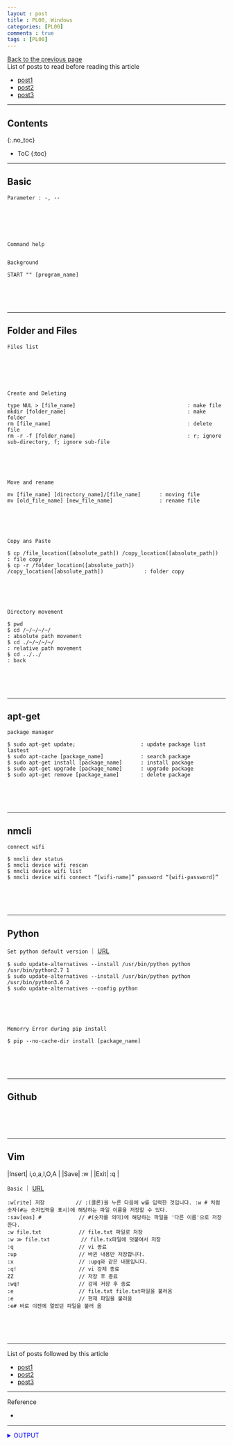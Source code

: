 ```yaml
---
layout : post
title : PL00, Windows
categories: [PL00]
comments : true
tags : [PL00]
---
```

[Back to the previous page](https://userdyk-github.github.io/Study.html) <br>
List of posts to read before reading this article
- <a href='https://userdyk-github.github.io/'>post1</a>
- <a href='https://userdyk-github.github.io/'>post2</a>
- <a href='https://userdyk-github.github.io/'>post3</a>

---

## Contents
{:.no_toc}

* ToC
{:toc}

<hr class="division1">

## **Basic**

`Parameter : -, --`
```dos
```
<br><br><br>

`Command help`
```dos
```

`Background`
```dos
START "" [program_name]
```


<br><br><br>

<hr class="division2">

## **Folder and Files**
`Files list`
```dos
```
<br><br><br>

`Create and Deleting`
```dos
type NUL > [file_name]                                    : make file
mkdir [folder_name]                                       : make folder
rm [file_name]                                            : delete file
rm -r -f [folder_name]                                    : r; ignore sub-directory, f; ignore sub-file
```
<br><br><br>

`Move and rename`
```dos
mv [file_name] [directory_name]/[file_name]      : moving file
mv [old_file_name] [new_file_name]               : rename file
```
<br><br><br>

`Copy ans Paste`
```dos
$ cp /file_location([absolute_path]) /copy_location([absolute_path])                  : file copy
$ cp -r /folder_location([absolute_path]) /copy_location([absolute_path])             : folder copy
```
<br><br><br>

`Directory movement`
```dos
$ pwd
$ cd /~/~/~/~/                                                                   : absolute path movement
$ cd ./~/~/~/~/                                                                  : relative path movement
$ cd ../../                                                                      : back
```


<br><br><br>

<hr class="division2">

## **apt-get**

`package manager`
```
$ sudo apt-get update;                     : update package list lastest 
$ sudo apt-cache [package_name]            : search package
$ sudo apt-get install [package_name]      : install package
$ sudo apt-get upgrade [package_name]      : upgrade package
$ sudo apt-get remove [package_name]       : delete package
```
<br><br><br>
<hr class="division2">



## **nmcli**

`connect wifi`
```dos
$ nmcli dev status
$ nmcli device wifi rescan
$ nmcli device wifi list
$ nmcli device wifi connect “[wifi-name]” password “[wifi-password]”
```

<br><br><br>
<hr class="division2">


## **Python**

`Set python default version` ｜ [URL](https://codechacha.com/ko/change-python-version/)
```dos
$ sudo update-alternatives --install /usr/bin/python python /usr/bin/python2.7 1
$ sudo update-alternatives --install /usr/bin/python python /usr/bin/python3.6 2
$ sudo update-alternatives --config python
```
<br><br><br>

`Memorry Error during pip install`
```dos
$ pip --no-cache-dir install [package_name]
```
<br><br><br>

<hr class="division2">

## **Github**

<br><br><br>
<hr class="division2">

## **Vim**

|Insert| i,o,a,I,O,A |
|Save| :w |
|Exit| :q |



`Basic` ｜ [URL](https://www.morenice.kr/25)
```
:w[rite] 저장          // :(콜론)을 누른 다음에 w를 입력한 것입니다. :w # 처럼 숫자(#는 숫자입력을 표시)에 해당하는 파일 이름을 저장할 수 있다. 
:sav[eas] #            // #(숫자를 의미)에 해당하는 파일을 '다른 이름'으로 저장한다.  
:w file.txt            // file.txt 파일로 저장
:w ≫ file.txt          // file.tx파일에 덧붙여서 저장
:q                     // vi 종료
:up                    // 바뀐 내용만 저장합니다.
:x                     // :upq와 같은 내용입니다.
:q!                    // vi 강제 종료
ZZ                     // 저장 후 종료
:wq!                   // 강제 저장 후 종료
:e                     // file.txt file.txt파일을 불러옴
:e                     // 현재 파일을 불러옴
:e# 바로 이전에 열었던 파일을 불러 옴
```

<br><br><br>

<hr class="division1">

List of posts followed by this article
- [post1](https://userdyk-github.github.io/)
- <a href='https://userdyk-github.github.io/'>post2</a>
- <a href='https://userdyk-github.github.io/'>post3</a>

---

Reference

- <a href='' target="_blank"></a>

---

<details markdown="1">
<summary class='jb-small' style="color:blue">OUTPUT</summary>
<hr class='division3'>
    <details markdown="1">
    <summary class='jb-small' style="color:red">OUTPUT</summary>
    <hr class='division3_1'>
    <hr class='division3_1'>
    </details>
<hr class='division3'>
</details>


